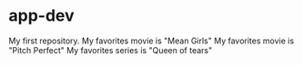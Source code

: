 # app-dev
My first repository.
My favorites movie is "Mean Girls"
My favorites movie is "Pitch Perfect"
My favorites series is "Queen of tears"
